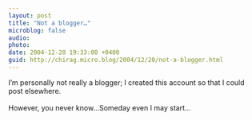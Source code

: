 ```yaml
---
layout: post
title: "Not a blogger…"
microblog: false
audio: 
photo: 
date: 2004-12-20 19:33:00 +0400
guid: http://chirag.micro.blog/2004/12/20/not-a-blogger.html
---
```

<p>I’m personally not really a blogger; I created this account so that I could post elsewhere. <br><br>However, you never know…Someday even I may start…</p>
